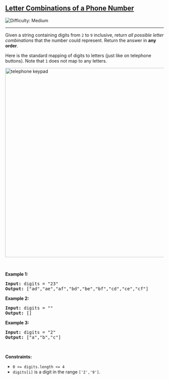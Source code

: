<h2><a href="https://leetcode.com/problems/letter-combinations-of-a-phone-number/">Letter Combinations of a Phone Number</a></h2>
<img src="https://img.shields.io/badge/Difficulty-Medium-orange" alt="Difficulty: Medium" />
<hr>

<p>Given a string containing digits from <code>2</code> to <code>9</code> inclusive, return <em>all possible letter combinations</em> that the number could represent. Return the answer in <strong>any order</strong>.</p>

<p>Here is the standard mapping of digits to letters (just like on telephone buttons). Note that <code>1</code> does not map to any letters.</p>

<img alt="telephone keypad" src="https://assets.leetcode.com/uploads/2022/03/15/1200px-telephone-keypad2svg.png" style="width: 600px; max-width:100%; height: auto;" />

<p>&nbsp;</p>

<p><strong class="example">Example 1:</strong></p>
<pre>
<strong>Input:</strong> digits = "23"
<strong>Output:</strong> ["ad","ae","af","bd","be","bf","cd","ce","cf"]
</pre>

<p><strong class="example">Example 2:</strong></p>
<pre>
<strong>Input:</strong> digits = ""
<strong>Output:</strong> []
</pre>

<p><strong class="example">Example 3:</strong></p>
<pre>
<strong>Input:</strong> digits = "2"
<strong>Output:</strong> ["a","b","c"]
</pre>

<p>&nbsp;</p>

<p><strong>Constraints:</strong></p>
<ul>
  <li><code>0 &lt;= digits.length &lt;= 4</code></li>
  <li><code>digits[i]</code> is a digit in the range <code>['2','9']</code>.</li>
</ul>
